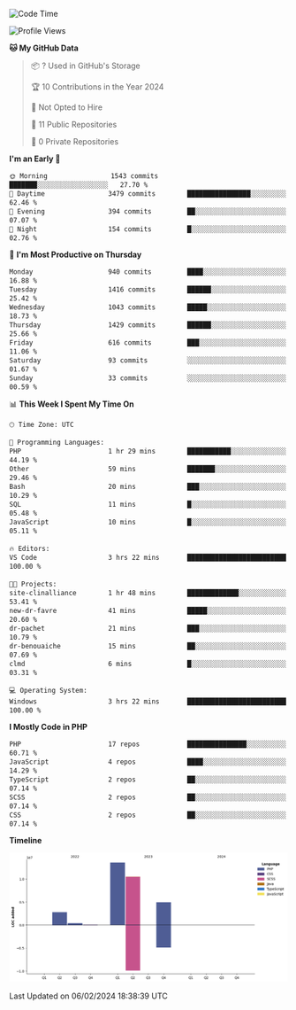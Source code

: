 <!--START_SECTION:waka-->
![Code Time](http://img.shields.io/badge/Code%20Time-1%2C484%20hrs%2011%20mins-blue)

![Profile Views](http://img.shields.io/badge/Profile%20Views-0-blue)

**🐱 My GitHub Data** 

> 📦 ? Used in GitHub's Storage 
 > 
> 🏆 10 Contributions in the Year 2024
 > 
> 🚫 Not Opted to Hire
 > 
> 📜 11 Public Repositories 
 > 
> 🔑 0 Private Repositories 
 > 
**I'm an Early 🐤** 

```text
🌞 Morning                1543 commits        ███████░░░░░░░░░░░░░░░░░░   27.70 % 
🌆 Daytime                3479 commits        ████████████████░░░░░░░░░   62.46 % 
🌃 Evening                394 commits         ██░░░░░░░░░░░░░░░░░░░░░░░   07.07 % 
🌙 Night                  154 commits         █░░░░░░░░░░░░░░░░░░░░░░░░   02.76 % 
```
📅 **I'm Most Productive on Thursday** 

```text
Monday                   940 commits         ████░░░░░░░░░░░░░░░░░░░░░   16.88 % 
Tuesday                  1416 commits        ██████░░░░░░░░░░░░░░░░░░░   25.42 % 
Wednesday                1043 commits        █████░░░░░░░░░░░░░░░░░░░░   18.73 % 
Thursday                 1429 commits        ██████░░░░░░░░░░░░░░░░░░░   25.66 % 
Friday                   616 commits         ███░░░░░░░░░░░░░░░░░░░░░░   11.06 % 
Saturday                 93 commits          ░░░░░░░░░░░░░░░░░░░░░░░░░   01.67 % 
Sunday                   33 commits          ░░░░░░░░░░░░░░░░░░░░░░░░░   00.59 % 
```


📊 **This Week I Spent My Time On** 

```text
🕑︎ Time Zone: UTC

💬 Programming Languages: 
PHP                      1 hr 29 mins        ███████████░░░░░░░░░░░░░░   44.19 % 
Other                    59 mins             ███████░░░░░░░░░░░░░░░░░░   29.46 % 
Bash                     20 mins             ███░░░░░░░░░░░░░░░░░░░░░░   10.29 % 
SQL                      11 mins             █░░░░░░░░░░░░░░░░░░░░░░░░   05.48 % 
JavaScript               10 mins             █░░░░░░░░░░░░░░░░░░░░░░░░   05.11 % 

🔥 Editors: 
VS Code                  3 hrs 22 mins       █████████████████████████   100.00 % 

🐱‍💻 Projects: 
site-clinalliance        1 hr 48 mins        █████████████░░░░░░░░░░░░   53.41 % 
new-dr-favre             41 mins             █████░░░░░░░░░░░░░░░░░░░░   20.60 % 
dr-pachet                21 mins             ███░░░░░░░░░░░░░░░░░░░░░░   10.79 % 
dr-benouaiche            15 mins             ██░░░░░░░░░░░░░░░░░░░░░░░   07.69 % 
clmd                     6 mins              █░░░░░░░░░░░░░░░░░░░░░░░░   03.31 % 

💻 Operating System: 
Windows                  3 hrs 22 mins       █████████████████████████   100.00 % 
```

**I Mostly Code in PHP** 

```text
PHP                      17 repos            ███████████████░░░░░░░░░░   60.71 % 
JavaScript               4 repos             ████░░░░░░░░░░░░░░░░░░░░░   14.29 % 
TypeScript               2 repos             ██░░░░░░░░░░░░░░░░░░░░░░░   07.14 % 
SCSS                     2 repos             ██░░░░░░░░░░░░░░░░░░░░░░░   07.14 % 
CSS                      2 repos             ██░░░░░░░░░░░░░░░░░░░░░░░   07.14 % 
```



**Timeline**

![Lines of Code chart](https://raw.githubusercontent.com/tahar-elgunaoui/tahar-elgunaoui/main/assets/bar_graph.png)


 Last Updated on 06/02/2024 18:38:39 UTC
<!--END_SECTION:waka-->
